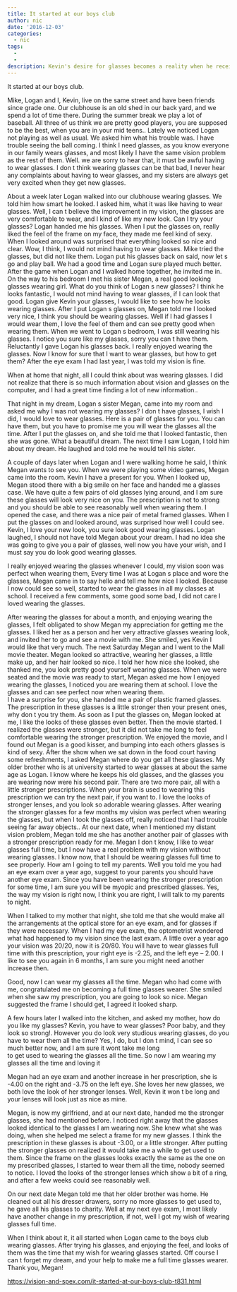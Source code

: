 ```yaml
---
title: It started at our boys club
author: nic
date: '2016-12-03'
categories:
  - nic
tags:
  - 
  - 
description: Kevin's desire for glasses becomes a reality when he receives a surprise gift from his friend's sister.
---
```

It started at our boys club.

Mike, Logan and I, Kevin, live on the same street and have been friends since grade one.
Our clubhouse is an old shed in our back yard, and we spend a lot of time there.
During the summer break we play a lot of baseball.
All three of us think we are pretty good players, you are supposed to be the best, when you are in your mid teens..
Lately we noticed Logan not playing as well as usual.
We asked him what his trouble was.
I have trouble seeing the ball coming.
I think I need glasses, as you know everyone in our family wears glasses, and most likely I have the same vision problem as the rest of them. 
Well. we are sorry to hear that, it must be awful having to wear glasses. 
I don t think wearing glasses can be that bad, I never hear any complaints about having to wear glasses, and my sisters are always get very excited when they get new glasses.

About a week later Logan walked into our clubhouse wearing glasses.
We told him how smart he looked.
I asked him, what it was like having to wear glasses.
Well, I can t believe the improvement in my vision, the glasses are very comfortable to wear, and I kind of like my new look. 
Can I try your glasses?
Logan handed me his glasses.
When I put the glasses on, really liked the feel of the frame on my face, they made me feel kind of sexy.
When I looked around was surprised that everything looked so nice and clear.
Wow, I think, I would not mind having to wear glasses.
Mike tried the glasses, but did not like them.
Logan put his glasses back on said, now let s go and play ball.
We had a good time and Logan sure played much better.
After the game when Logan and I walked home together, he invited me in.
On the way to his bedroom I met his sister Megan, a real good looking glasses wearing girl.
What do you think of Logan s new glasses?
I think he looks fantastic,  I would not mind having to wear glasses, if I can look that good.
Logan give Kevin your glasses, I would like to see how he looks wearing glasses.
After I put Logan s glasses on, Megan told me I looked very nice, I think you should be wearing glasses.
Well if I had glasses I would wear them, I love the feel of them and can see pretty good when wearing them.
When we went to Logan s bedroom, I was still wearing his glasses.
I notice you sure like my glasses, sorry you can t have them.
Reluctantly I gave Logan his glasses back. 
I really enjoyed wearing the glasses.
Now I know for sure that I want to wear glasses, but how to get them?
After the eye exam I had last year, I was told my vision is fine.

When at home that night, all I could think about was wearing glasses.
I did not realize that there is so much information about vision and glasses on the computer,
and I had a great time finding a lot of new information.. 

That night in my dream, Logan s sister Megan, came into my room and asked me why I was not wearing my glasses?
I don t have glasses, I wish I did, I would love to wear glasses.
Here is a pair of glasses for you.
You can have them, but you have to promise me you will wear the glasses all the time.
After I put the glasses on, and she told me that I looked fantastic, then she was gone.
What a beautiful dream.
The next time I saw Logan, I told him about my dream. 
He laughed and told me he would tell his sister.

A couple of days later when Logan and I were walking home he said, I think Megan wants to see you.
When we were playing some video games, Megan came into the room. 
Kevin I have a present for you.
When I looked up, Megan stood there with a big smile on her face and handed me a glasses case.
We have quite a few pairs of old glasses lying around, and I am sure these glasses will look very nice on you.
The prescription is not to strong and you should be able to see reasonably well when wearing them.
I opened the case, and there was a nice pair of metal framed glasses.
When I put the glasses on and looked around,  was surprised how well I could see.
Kevin, I love your new look, you sure look good wearing glasses.
Logan laughed, I should not have told Megan about your dream.
I had no idea she was going to give you a pair of glasses, well now you have your wish, 
and I must say you do look good wearing glasses.

I really enjoyed wearing the glasses whenever I could,  my vision soon was perfect when wearing them, 
Every time I was at Logan s place and wore the glasses, Megan came in to say hello and tell me how nice I looked.
Because I now could see so well, started to wear the glasses in all my classes at school.
I received a few comments, some good some bad, I did not care I loved wearing the glasses.

After wearing the glasses for about a month, and enjoying wearing the glasses, I felt obligated to show Megan my appreciation for getting me the glasses. 
I liked her as a person and her very attractive glasses wearing look, and invited her to go and see a movie with me.
She smiled, yes Kevin I would like that very much.
The next Saturday Megan and I went to the Mall movie theater.
Megan looked so attractive, wearing her glasses,  a little make up, and her hair looked so nice.
I told her how nice she looked, she thanked me, you look pretty good yourself wearing glasses.
When we were seated and the movie was ready to start, Megan asked me how I enjoyed wearing the glasses, I noticed you are wearing them at school.
I love the glasses and can see perfect now when wearing them.  
I have a surprise for you, she handed me a pair of plastic framed glasses.
The prescription in these glasses is a little stronger then your present ones, why don t you try them.
As soon as I put the glasses on, Megan looked at me, I like the looks of these glasses even better.
Then the movie started.
I realized the glasses were stronger, but it did not take me long to feel comfortable wearing the stronger prescription.
We enjoyed the movie, and I found out Megan is a good kisser, and bumping into each others glasses is kind of sexy.
After the show when we sat down in the food court having some refreshments, I asked Megan where do you get all these glasses.
My older brother who is at university started to wear glasses at about the same age as Logan.
I know where he keeps his old glasses, and the glasses you are wearing now were his second pair.
There are two more pair, all with a little stronger prescriptions.
When your brain is used to wearing this prescription we can try the next pair, if you want to.
I love the looks of stronger lenses, and you look so adorable wearing glasses.
After wearing the stronger glasses for a few months my vision was perfect when wearing the glasses, but when I took the glasses off, really noticed that I had trouble seeing far away objects.. 
At our next date, when I mentioned my distant vision problem,  Megan told me she has another another pair of glasses with a stronger prescription ready for me.
Megan I don t know, I like to wear glasses full time, but I now have a real problem with my vision without wearing glasses.
I know now, that I should be wearing glasses full time to see properly.
How am I going to tell my parents. 
Well you told me you had an eye exam over a year ago, suggest to your parents you should have another eye exam.
Since you have been wearing the stronger prescription for some time, I am sure you will be myopic and prescribed glasses.
Yes, the way my vision is right now, I think you are right,
I will talk to my parents to night.

When I talked to my mother that night, she told me that she would make all the arrangements at the optical store for an eye exam, and for glasses if they were necessary.
When I had my eye exam, the optometrist wondered what had happened to my vision since the last exam.
A little over a year ago your vision was 20/20, now it is 20/80.
You will have to wear glasses full time with this prescription, your right eye is  -2.25,
and the left eye – 2.00.
I like to see you again in 6 months, I am sure you might need another increase then.

Good, now I can wear my glasses all the time.
Megan who had come with me, congratulated me on becoming a full time glasses wearer.
She smiled when she saw my prescription, you are going to look so nice.
Megan suggested the frame I should get, I agreed it looked sharp.

A few hours later I walked into the kitchen, and asked my mother, how do you like my glasses?
Kevin, you have to wear glasses? Poor baby, and they look so strong!.
However you do look very studious wearing glasses, do you have to wear them all the time?
Yes, I do, but I don t mind, I can see so much better now,  and I am sure it wont take me long   
to get used to wearing the glasses all the time.
So now I am wearing my glasses all the time and loving it

Megan had an eye exam and another increase in her prescription, she is -4.00 on the right and -3.75 on the left eye.
She loves her new glasses, we both love the look of her stronger lenses.
Well, Kevin it won t be long and your lenses will look just as nice as mine. 

Megan, is now my girlfriend, and at our next date, handed me the stronger glasses,
she had mentioned before. 
I noticed right away that the glasses looked identical to the glasses I am wearing now. 
She knew what she was doing, when she helped me select a frame for my new glasses.
I think the prescription in these glasses is about -3.00, or a little stronger.
After putting the stronger glasses on realized it would take me a while to get used to them.
Since the frame on the glasses looks exactly the same as the one on my prescribed glasses, I started to wear them all the time, nobody seemed to notice.
I loved the looks of the stronger lenses which show a bit of a ring, and after a few weeks could see reasonably well.

On our next date Megan told me that her older brother was home.
He cleaned out all his dresser drawers, sorry no more glasses to get used to, he gave all his glasses to charity.
Well at my next eye exam, I most likely have another change in my prescription, if not, well I got my wish of wearing glasses full time.

When I think about it, it all started when Logan came to the boys club wearing glasses.
After trying his glasses, and enjoying the feel, and looks of them was the time that my wish for wearing glasses started.
Off course I can t forget my dream, and your help to make me a full time glasses wearer.
Thank you, Megan!

https://vision-and-spex.com/it-started-at-our-boys-club-t831.html